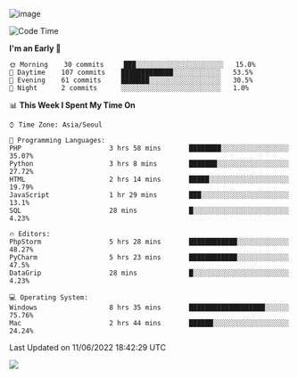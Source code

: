 ![image](https://user-images.githubusercontent.com/32951115/185841131-b4e5a10c-6395-4d50-871b-cc36c6f22915.png)

 
 <!--START_SECTION:waka-->
![Code Time](http://img.shields.io/badge/Code%20Time-233%20hrs%204%20mins-blue)

**I'm an Early 🐤** 

```text
🌞 Morning    30 commits     ███░░░░░░░░░░░░░░░░░░░░░░   15.0% 
🌆 Daytime    107 commits    █████████████░░░░░░░░░░░░   53.5% 
🌃 Evening    61 commits     ███████░░░░░░░░░░░░░░░░░░   30.5% 
🌙 Night      2 commits      ░░░░░░░░░░░░░░░░░░░░░░░░░   1.0%

```


📊 **This Week I Spent My Time On** 

```text
⌚︎ Time Zone: Asia/Seoul

💬 Programming Languages: 
PHP                      3 hrs 58 mins       ████████░░░░░░░░░░░░░░░░░   35.07% 
Python                   3 hrs 8 mins        ███████░░░░░░░░░░░░░░░░░░   27.72% 
HTML                     2 hrs 14 mins       █████░░░░░░░░░░░░░░░░░░░░   19.79% 
JavaScript               1 hr 29 mins        ███░░░░░░░░░░░░░░░░░░░░░░   13.1% 
SQL                      28 mins             █░░░░░░░░░░░░░░░░░░░░░░░░   4.23%

🔥 Editors: 
PhpStorm                 5 hrs 28 mins       ████████████░░░░░░░░░░░░░   48.27% 
PyCharm                  5 hrs 23 mins       ████████████░░░░░░░░░░░░░   47.5% 
DataGrip                 28 mins             █░░░░░░░░░░░░░░░░░░░░░░░░   4.23%

💻 Operating System: 
Windows                  8 hrs 35 mins       ███████████████████░░░░░░   75.76% 
Mac                      2 hrs 44 mins       ██████░░░░░░░░░░░░░░░░░░░   24.24%

```


 Last Updated on 11/06/2022 18:42:29 UTC
<!--END_SECTION:waka-->

<a href="https://opgc.me/#/users/tnlvof" target="_blank"><img src="https://api.opgc.me/githubs/users/tnlvof/tag/?theme=basic" /></a>
